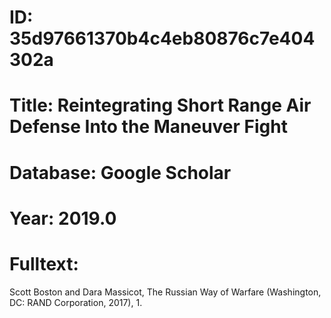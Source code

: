 # ID: 35d97661370b4c4eb80876c7e404302a
# Title: Reintegrating Short Range Air Defense Into the Maneuver Fight
# Database: Google Scholar
# Year: 2019.0
# Fulltext:
Scott Boston and Dara Massicot, The Russian Way of Warfare (Washington, DC: RAND Corporation, 2017), 1.